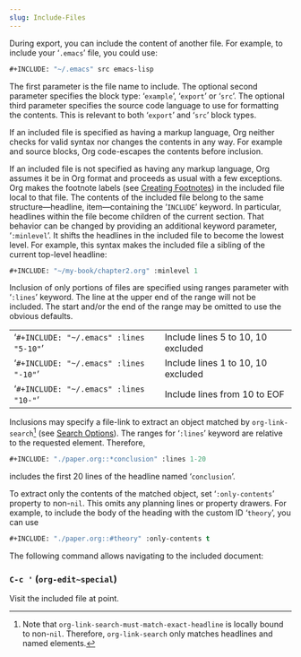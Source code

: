 ```yaml
---
slug: Include-Files
---
```


During export, you can include the content of another file. For example, to include your ‘`.emacs`’ file, you could use:

```lisp
#+INCLUDE: "~/.emacs" src emacs-lisp
```

The first parameter is the file name to include. The optional second parameter specifies the block type: ‘`example`’, ‘`export`’ or ‘`src`’. The optional third parameter specifies the source code language to use for formatting the contents. This is relevant to both ‘`export`’ and ‘`src`’ block types.

If an included file is specified as having a markup language, Org neither checks for valid syntax nor changes the contents in any way. For example and source blocks, Org code-escapes the contents before inclusion.

If an included file is not specified as having any markup language, Org assumes it be in Org format and proceeds as usual with a few exceptions. Org makes the footnote labels (see [Creating Footnotes](/docs/org/Creating-Footnotes)) in the included file local to that file. The contents of the included file belong to the same structure—headline, item—containing the ‘`INCLUDE`’ keyword. In particular, headlines within the file become children of the current section. That behavior can be changed by providing an additional keyword parameter, ‘`:minlevel`’. It shifts the headlines in the included file to become the lowest level. For example, this syntax makes the included file a sibling of the current top-level headline:

```lisp
#+INCLUDE: "~/my-book/chapter2.org" :minlevel 1
```

Inclusion of only portions of files are specified using ranges parameter with ‘`:lines`’ keyword. The line at the upper end of the range will not be included. The start and/or the end of the range may be omitted to use the obvious defaults.

|                                         |                                    |
| --------------------------------------- | ---------------------------------- |
| ‘`#+INCLUDE: "~/.emacs" :lines "5-10"`’ | Include lines 5 to 10, 10 excluded |
| ‘`#+INCLUDE: "~/.emacs" :lines "-10"`’  | Include lines 1 to 10, 10 excluded |
| ‘`#+INCLUDE: "~/.emacs" :lines "10-"`’  | Include lines from 10 to EOF       |

Inclusions may specify a file-link to extract an object matched by `org-link-search`[^1] (see [Search Options](/docs/org/Search-Options)). The ranges for ‘`:lines`’ keyword are relative to the requested element. Therefore,

```lisp
#+INCLUDE: "./paper.org::*conclusion" :lines 1-20
```

includes the first 20 lines of the headline named ‘`conclusion`’.

To extract only the contents of the matched object, set ‘`:only-contents`’ property to non-`nil`. This omits any planning lines or property drawers. For example, to include the body of the heading with the custom ID ‘`theory`’, you can use

```lisp
#+INCLUDE: "./paper.org::#theory" :only-contents t
```

The following command allows navigating to the included document:

### `C-c '` (`org-edit~special`)

Visit the included file at point.

[^1]: Note that `org-link-search-must-match-exact-headline` is locally bound to non-`nil`. Therefore, `org-link-search` only matches headlines and named elements.
